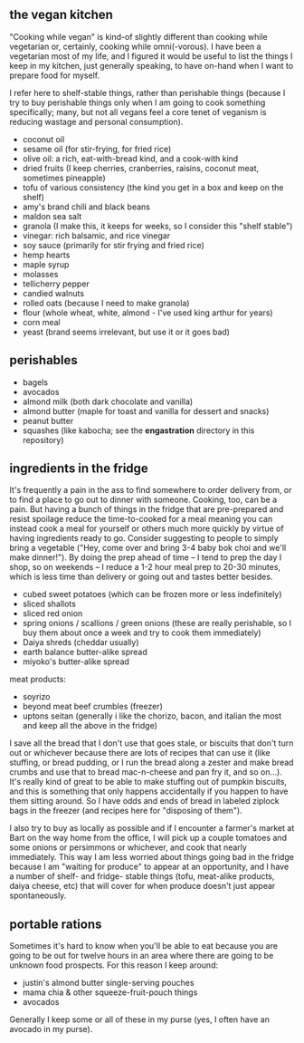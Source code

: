 the vegan kitchen
---
"Cooking while vegan" is kind-of slightly different than cooking while
vegetarian or, certainly, cooking while omni(-vorous). I have been a
vegetarian most of my life, and I figured it would be useful to list the
things I keep in my kitchen, just generally speaking, to have on-hand when I
want to prepare food for myself.

I refer here to shelf-stable things, rather than perishable things (because I
try to buy perishable things only when I am going to cook something
specifically; many, but not all vegans feel a core tenet of veganism is
reducing wastage and personal consumption).

- coconut oil
- sesame oil (for stir-frying, for fried rice)
- olive oil: a rich, eat-with-bread kind, and a cook-with kind
- dried fruits (I keep cherries, cranberries, raisins, coconut meat, sometimes pineapple)
- tofu of various consistency (the kind you get in a box and keep on the shelf)
- amy's brand chili and black beans
- maldon sea salt
- granola (I make this, it keeps for weeks, so I consider this "shelf stable")
- vinegar: rich balsamic, and rice vinegar
- soy sauce (primarily for stir frying and fried rice)
- hemp hearts
- maple syrup
- molasses
- tellicherry pepper
- candied walnuts
- rolled oats (because I need to make granola)
- flour (whole wheat, white, almond - I've used king arthur for years)
- corn meal
- yeast (brand seems irrelevant, but use it or it goes bad)

perishables
---
- bagels
- avocados
- almond milk (both dark chocolate and vanilla)
- almond butter (maple for toast and vanilla for dessert and snacks)
- peanut butter
- squashes (like kabocha; see the **engastration** directory in this repository)

ingredients in the fridge
---
It's frequently a pain in the ass to find somewhere to order delivery from, or to find a place to go out to dinner with someone. Cooking, too, can be a pain. But having a bunch of things in the fridge that are pre-prepared and resist spoilage reduce the time-to-cooked for a meal meaning you can instead cook a meal for yourself or others much more quickly by virtue of having ingredients ready to go. Consider suggesting to people to simply bring a vegetable ("Hey, come over and bring 3-4 baby bok choi and we'll make dinner!"). By doing the prep ahead of time – I tend to prep the day I shop, so on weekends – I reduce a 1-2 hour meal prep to 20-30 minutes, which is less time than delivery or going out and tastes better besides.

- cubed sweet potatoes (which can be frozen more or less indefinitely)
- sliced shallots
- sliced red onion
- spring onions / scallions / green onions (these are really perishable, so I buy them about once a week and try to cook them immediately)
- Daiya shreds (cheddar usually)
- earth balance butter-alike spread
- miyoko's butter-alike spread

meat products:
- soyrizo
- beyond meat beef crumbles (freezer)
- uptons seitan (generally i like the chorizo, bacon, and italian the most and keep all the above in the fridge)

I save all the bread that I don't use that goes stale, or biscuits that don't turn out or whichever because there are lots of recipes that can use it (like stuffing, or bread pudding, or I run the bread along a zester and make bread crumbs and use that to bread mac-n-cheese and pan fry it, and so on...). It's really kind of great to be able to make stuffing out of pumpkin biscuits, and this is something that only happens accidentally if you happen to have them sitting around. So I have odds and ends of bread in labeled ziplock bags in the freezer (and recipes here for "disposing of them").

I also try to buy as locally as possible and if I encounter a farmer's market at Bart on the way home from the office, I will pick up a couple tomatoes and some onions or persimmons or whichever, and cook that nearly immediately. This way I am less worried about things going bad in the fridge because I am "waiting for produce" to appear at an opportunity, and I have a number of shelf- and fridge- stable things (tofu, meat-alike products, daiya cheese, etc) that will cover for when produce doesn't just appear spontaneously.

portable rations
---
Sometimes it's hard to know when you'll be able to eat because you are going
to be out for twelve hours in an area where there are going to be unknown food
prospects. For this reason I keep around:

- justin's almond butter single-serving pouches
- mama chia & other squeeze-fruit-pouch things
- avocados

Generally I keep some or all of these in my purse (yes, I often have an
avocado in my purse).
